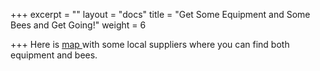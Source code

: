 +++
excerpt = ""
layout = "docs"
title = "Get Some Equipment and Some Bees and Get Going!"
weight = 6

+++
Here is [map ](https://www.atlistmaps.com/map/d821d0ad-4b4f-44cb-ad38-00ad428dfc81?share)with some local suppliers where you can find both equipment and bees. 